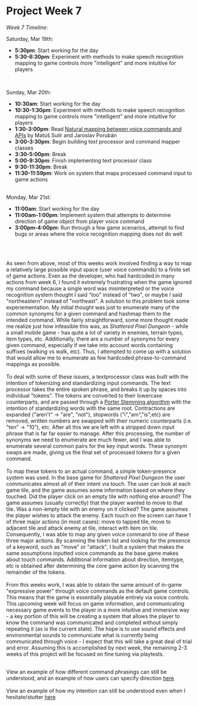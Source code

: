 <h1>Project Week 7</h1>

<i>Week 7 Timeline</i>: 
<br>

Saturday, Mar 19th: 
<ul>
  <li><b>5:30pm</b>: Start working for the day</li>
  <li><b>5:30-6:30pm</b>: Experiment with methods to make speech recognition mapping to game controls more "intelligent" and more intuitive for players</li>
</ul>
<br>

Sunday, Mar 20th: 
<ul>
  <li><b>10:30am</b>: Start working for the day</li>
  <li><b>10:30-1:30pm</b>: Experiment with methods to make speech recognition mapping to game controls more "intelligent" and more intuitive for players</li>
  <li><b>1:30-3:00pm</b>: Read <a href="https://www.degruyter.com/document/doi/10.1515/comp-2020-0125/html?lang=en">Natural mapping between voice commands and APIs</a> by Matúš Sulír and Jaroslav Porubän</li>
  <li><b>3:00-3:30pm</b>: Begin building text processor and command mapper classes</li>
  <li><b>3:30-5:00pm</b>: Break </li>
  <li><b>5:00-9:30pm</b>: Finish implementing text processor class</li>
  <li><b>9:30-11:30pm</b>: Break</li>
   <li><b>11:30-11:59pm</b>: Work on system that maps processed command input to game actions</li>
</ul>
<br>
Monday, Mar 21st: 
<ul>
  <li><b>11:00am</b>: Start working for the day</li>
  <li><b>11:00am-1:00pm</b>: Implement system that attempts to determine direction of game object from player voice command</li>
   <li><b>3:00pm-4:00pm</b>: Run through a few game scenarios, attempt to find bugs or areas where the voice recognition mapping does not do well</li>
 </ul>
 <br>
 <br>
 
 <p>
 As seen from above, most of this weeks work involved finding a way to map a relatively large possible input space (user voice commands) to a finite set of game actions. Even as the developer, who had hardcoded in many actions from week 6, I found it extremely frustrating when the game ignored my command because a single word was misinterpreted or the voice recognition system thought I said "too" instead of "two", or maybe I said "northeastern" instead of "northeast". A solution to this problem took some experiementation. My initial thought was just to enumerate many of the common synonyms for a given command and hashmap them to the intended command. While fairly straightforward, some more thought made me realize just how infeasible this was, as <i>Shattered Pixel Dungeon</i>  -  while a small mobile game - has quite a lot of variety in enemies, terrain types, item types, etc. Additionally, there are a number of synonyms for every given command, especially if we take into account words containing suffixes (walk<i>ing</i> vs walk, etc). Thus, I attempted to come up with a solution that would allow me to enumerate as few hardcoded phrase-to-command mappings as possible. 
<br>
  <br>
 To deal with some of these issues, a textprocessor class was built with the intention of tokenizing and standardizing input commands. The text processor takes the entire spoken phrase, and breaks it up by spaces into individual "tokens". The tokens are converted to their lowercase counterparts, and are passed through a <a href="https://en.wikipedia.org/wiki/Stemming">Porter Stemming algorithm</a> with the intention of standardizing words with the same root. Contractions are expanded ("aren't" -> "are", "not"), stopwords ("i","am","is",etc) are removed, written numbers are swapped with their numeric counterparts (i.e. "ten" -> "10"), etc. After all this we are left with a stripped down input phrase that is far far easier to manage. After this processing, the number of synonyms we need to enumerate are much fewer, and I was able to enumerate several common pairs for the key input words. These synonym swaps are made, giving us the final set of processed tokens for a given command. 
  <br>
  <br>
To map these tokens to an actual command, a simple token-presence system was used. In the base game for <i>Shattered Pixel Dungeon</i> the user communicates almost all of their intent via touch. The user can look at each game tile, and the game assumes some information based on where they touched. Did the player click on an empty tile with nothing else around? The game assumes (usually correctly) that the player wanted to move to that tile. Was a non-empty tile with an enemy on it clicked? The game assumes the player wishes to attack the enemy. Each touch on the screen can have 1 of three major actions (in most cases): move to tapped tile, move to adjacent tile and attack enemy at tile, interact with item on tile. Consequently, I was able to map any given voice command to one of these three major actions. By scanning the token list and looking for the presence of a keyword, such as "move" or "attack", I built a system that makes the same assumptions inputted voice commands as the base game makes about touch commands. Additional information about direction, itemtype, etc is obtained after determining the core game action by scanning the remainder of the tokens. 
  
<br>
  <br>
From this weeks work, I was able to obtain the same amount of in-game "expressive power" through voice commands as the default game controls. This means that the game is essentially playable entirely via voice controls. This upcoming week will focus on game information, and communicating necessary game events to the player in a more intuitive and immersive way - a key portion of this will be creating a system that allows the player to know the command was communicated and completed without simply repeating it (as is the current state). The hope is to use sound effects and environmental sounds to communicate what is currently being communicated through voice - I expect that this will take a great deal of trial and error.  Assuming this is accomplished by next week, the remaining 2-3 weeks of this project will be focused on fine tuning via playtests. 

<br>
  <br>
  

View an example of how different command phrasings can still be understood, and an example of how users can specify direction <a href = "https://drive.google.com/file/d/1CcGDGjsLst1NuLBMsOg7GgH2T_R3Zd1w/view?usp=sharing">here</a> 
  <br>
  <br>
View an example of how my intention can still be understood even when I hesitate/stutter <a href ="https://drive.google.com/file/d/1CiL9KYj2Bu1NGUwQkAwcXxTbybObTujq/view?usp=sharing">here</a>
  
  
  
  

